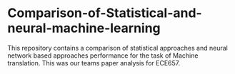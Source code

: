 # Comparison-of-Statistical-and-neural-machine-learning

This repository contains a comparison of statistical approaches and neural network based approaches performance for the task of Machine translation. This was our teams paper analysis for ECE657.

